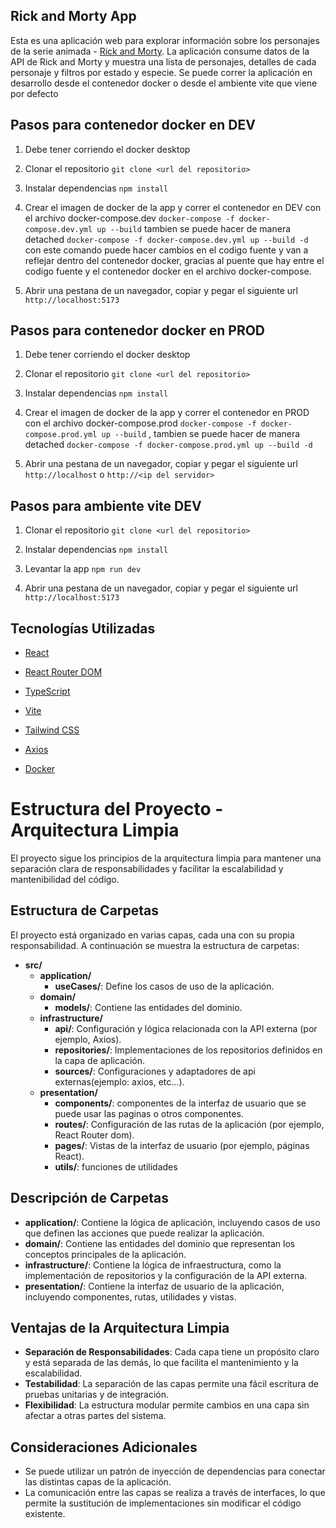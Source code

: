 
## Rick and Morty App

Esta es una aplicación web para explorar información sobre los personajes de la serie animada - [Rick and Morty](https://rickandmortyapi.com). La aplicación consume datos de la API de Rick and Morty y muestra una lista de personajes, detalles de cada personaje y filtros por estado y especie. Se puede correr la aplicación en desarrollo desde el contenedor docker o desde el ambiente vite que viene por defecto


## Pasos para contenedor docker en DEV

1. Debe tener corriendo el docker desktop

2. Clonar el repositorio `git clone <url del repositorio>`

3. Instalar dependencias  `npm install`

4. Crear el imagen de docker de la app y correr el contenedor en DEV con el archivo docker-compose.dev
`docker-compose -f docker-compose.dev.yml up --build` tambien se puede hacer de manera detached `docker-compose -f docker-compose.dev.yml up --build -d` con este comando puede hacer cambios en el codigo fuente y van a reflejar dentro del contenedor docker, gracias al puente que hay entre el codigo fuente y el contenedor docker en el archivo docker-compose.

5. Abrir una pestana de un navegador, copiar y pegar el siguiente url
`http://localhost:5173` 




## Pasos para contenedor docker en PROD

1. Debe tener corriendo el docker desktop

2. Clonar el repositorio `git clone <url del repositorio>`

3. Instalar dependencias  `npm install`

4. Crear el imagen de docker de la app y correr el contenedor en PROD con el archivo docker-compose.prod `docker-compose -f docker-compose.prod.yml up --build` , tambien se puede hacer de manera detached `docker-compose -f docker-compose.prod.yml up --build -d`

5. Abrir una pestana de un navegador, copiar y pegar el siguiente url
`http://localhost` o `http://<ip del servidor>`



## Pasos para ambiente vite DEV

1. Clonar el repositorio `git clone <url del repositorio>`

2. Instalar dependencias  `npm install`

3. Levantar la app `npm run dev`

4. Abrir una pestana de un navegador, copiar y pegar el siguiente url
`http://localhost:5173`





## Tecnologías Utilizadas

- [React](https://reactjs.org/)

- [React Router DOM](https://reactrouter.com/)

- [TypeScript](https://www.typescriptlang.org/)

- [Vite](https://vitejs.dev/)

- [Tailwind CSS](https://tailwindcss.com/)

- [Axios](https://axios-http.com/)

- [Docker](https://www.docker.com/)





# Estructura del Proyecto - Arquitectura Limpia

El proyecto sigue los principios de la arquitectura limpia para mantener una separación clara de responsabilidades y facilitar la escalabilidad y mantenibilidad del código.

## Estructura de Carpetas

El proyecto está organizado en varias capas, cada una con su propia responsabilidad. A continuación se muestra la estructura de carpetas:

- **src/**
  - **application/**
    - **useCases/**: Define los casos de uso de la aplicación.
  - **domain/**
    - **models/**: Contiene las entidades del dominio.
  - **infrastructure/**
    - **api/**: Configuración y lógica relacionada con la API externa (por ejemplo, Axios).
    - **repositories/**: Implementaciones de los repositorios definidos en la capa de aplicación.
    - **sources/**: Configuraciones y adaptadores de api externas(ejemplo: axios, etc...).
  - **presentation/**
    - **components/**: componentes de la interfaz de usuario que se puede usar las paginas o otros componentes.
    - **routes/**: Configuración de las rutas de la aplicación (por ejemplo, React Router dom).
    - **pages/**: Vistas de la interfaz de usuario (por ejemplo, páginas React).
    - **utils/**: funciones de utilidades

  
## Descripción de Carpetas

- **application/**: Contiene la lógica de aplicación, incluyendo casos de uso que definen las acciones que puede realizar la aplicación.
- **domain/**: Contiene las entidades del dominio que representan los conceptos principales de la aplicación.
- **infrastructure/**: Contiene la lógica de infraestructura, como la implementación de repositorios y la configuración de la API externa.
- **presentation/**: Contiene la interfaz de usuario de la aplicación, incluyendo componentes, rutas, utilidades y vistas.

## Ventajas de la Arquitectura Limpia

- **Separación de Responsabilidades**: Cada capa tiene un propósito claro y está separada de las demás, lo que facilita el mantenimiento y la escalabilidad.
- **Testabilidad**: La separación de las capas permite una fácil escritura de pruebas unitarias y de integración.
- **Flexibilidad**: La estructura modular permite cambios en una capa sin afectar a otras partes del sistema.

## Consideraciones Adicionales

- Se puede utilizar un patrón de inyección de dependencias para conectar las distintas capas de la aplicación.
- La comunicación entre las capas se realiza a través de interfaces, lo que permite la sustitución de implementaciones sin modificar el código existente.
